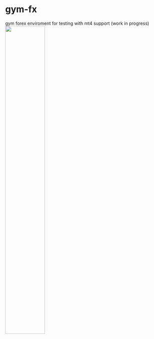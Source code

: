# gym-fx
gym forex enviroment for testing with mt4 support (work in progress)
<img src="report.png" width="50%">
